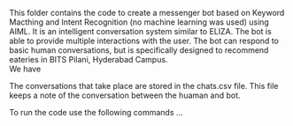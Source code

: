 This folder contains the code to create a messenger bot based on Keyword Macthing and Intent Recognition (no machine learning was used) using AIML. It is an intelligent conversation system similar to ELIZA. The bot is able to provide multiple interactions with the user. The bot can respond to basic human conversations, but is specifically designed to recommend eateries in BITS Pilani, Hyderabad Campus.  <br/>
We have 

The conversations that take place are stored in the chats.csv file. This file keeps a note of the conversation between the huaman and bot.

To run the code use the following commands ...
